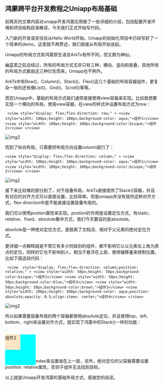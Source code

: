 ## 鸿蒙跨平台开发教程之Uniapp布局基础


前两天的文章内容对uniapp开发鸿蒙应用做了一些详细的介绍，包括配置开发环境和项目结构目录解读，今天我们正式开始写代码。
    
入门新的开发语言往往从Hello World开始，Uniapp的初始化项目中已经写好了一个简单的demo，这里就不再赘述，我们直接从布局开始说起。
    
Uniapp的布局方式和鸿蒙原生语言ArkTs有所不同，但又颇为神似。
    
幽蓝君之前总结过，所有的布局方式无非只有三种，横向、竖向和层叠，其他所有的布局方式都由这三种衍生而来，Uniapp也不例外。
    
ArkTs中有Row()、Column()、Stack()、Flex()这几个基础的布局容器组件，更复杂一些的还有像List()、Grid()、Scroll()等等。
    
而在Uniapp中，基础的布局方式我们通常直接使用view容器来实现。比如我想要实现一个横向的布局，使用view容器，在view的样式中设置布局方式为row：

` 
<view style="display: flex;flex-direction: row;" >
  <view style="width: 100px;height: 100px;background-color: aqua;">组件1</view>
  <view style="width: 100px;height: 100px;background-color:bisque;">组件2</view>
</view>
`

![img2](https://dl-harmonyos.51cto.com/images/202505/c5a88a45276f022c72549053b4500b0dee2f99.png "img2")
    
而到了纵向布局，只需要把布局方向设置column就行了：

`
<view style="display: flex;flex-direction: column;" >
  <view style="width: 100px;height: 100px;background-color: aqua;">组件1</view>
  <view style="width: 100px;height: 100px;background-color:bisque;">组件2</view>
</view>    
`

![img2](https://dl-harmonyos.51cto.com/images/202505/e4be6b7508fc722c436674b509ee040ff44d2b.png "img2")

接下来比较难的部分到了，对于层叠布局，ArkTs直接提供了Stack()容器，并且有对应的对齐方式可以直接设置，比较简单。但是uniapp并没有提供这种对齐方式，flex-direction中是不能直接设置层叠布局的。
    
我们可以使用postion属性来实现。postion的作用是设置定位方式，有static、relative、fixed、absolute集中方式，我们今天要说的是absolute。
    
absolute是一种绝对定位方式，是脱离了文档流、相对于父元素的绝对定位方式。
    
更详细一点解释就是不管它有多少同级别的组件，都不影响它以父元素左上角为原点的定位，同样的它也不影响别人，相当于悬浮在上层，使用偏移量来控制位置。比如下面这段代码：


` 
<view  style="display: flex;flex-direction: column;position: relative;" >
<view style="width: 50px;height: 50px;background-color:bisque;">组件1</view>
<view style="width: 50px;height: 50px;background-color:blue;">组件2</view>
<view style="width: 50px;height: 50px;background-color:brown;">组件3</view>
<view style="width: 100px;height: 100px;background-color: aqua;position: absolute;opacity: 0.5;align-items: center;">组件4</view>
</view>    
`  

![img2](https://dl-harmonyos.51cto.com/images/202505/c2f5285706407090169764b6684dbda3a7bc9a.png "img2")


所以如果需要层叠布局的两个容器都使用absolute定位，并且使用top、left、bottom、right来设置对齐方式，就实现了鸿蒙中的Stack()一样的功能：


`
<view class="content" style="display: flex;flex-direction: column;position: relative;" >
<view style="width: 100px;height: 100px;background-color: aqua;position: absolute;top: 0;">组件1</view>
<view style="width: 50px;height: 50px;background-color:bisque;position: absolute;z-index: 10;top: 0;">组件2</view>
</view>    

`   

![img2](https://dl-harmonyos.51cto.com/images/202505/444a7d437a1c5c0db31874a19b99a0d104f557.png "img2")

这里可以使用z-index来设置谁在上一层，另外，绝对定位的父容器需要设置position: relative属性，否则子组件无法找到目标。
    
以上就是Uniapp开发鸿蒙的基础布局方式，感谢您的阅读。
